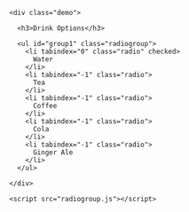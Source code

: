 <!DOCTYPE html>
<html>
  <head>
    <meta charset="utf-8">
    <title></title>
    <meta name="description" content="">
    <meta name="viewport" content="width=device-width, initial-scale=1">
    <link rel="stylesheet" href="main.css">
  </head>
  <body>

    <div class="demo">

      <h3>Drink Options</h3>

      <ul id="group1" class="radiogroup">
        <li tabindex="0" class="radio" checked>
          Water
        </li>
        <li tabindex="-1" class="radio">
          Tea
        </li>
        <li tabindex="-1" class="radio">
          Coffee
        </li>
        <li tabindex="-1" class="radio">
          Cola
        </li>
        <li tabindex="-1" class="radio">
          Ginger Ale
        </li>
      </ul>

    </div>

    <script src="radiogroup.js"></script>

  </body>
</html>